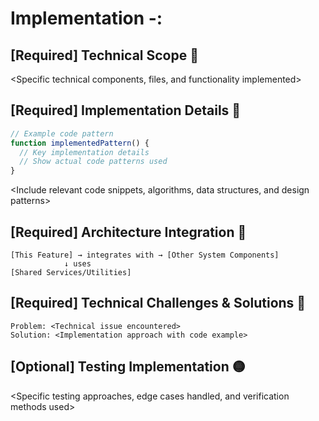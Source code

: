 # Implementation <epic-number>-<story-number>: <Feature Name>

## [Required] Technical Scope 🔵

<Specific technical components, files, and functionality implemented>

## [Required] Implementation Details 🔵

```typescript
// Example code pattern
function implementedPattern() {
  // Key implementation details
  // Show actual code patterns used
}
```

<Include relevant code snippets, algorithms, data structures, and design patterns>

## [Required] Architecture Integration 🔵

<How this implementation connects with the broader system architecture>

```
[This Feature] → integrates with → [Other System Components]
            ↓ uses
[Shared Services/Utilities]
```

## [Required] Technical Challenges & Solutions 🔵

<Specific technical challenges encountered and how they were addressed>

```
Problem: <Technical issue encountered>
Solution: <Implementation approach with code example>
```

## [Optional] Testing Implementation 🟡

<Specific testing approaches, edge cases handled, and verification methods used>
